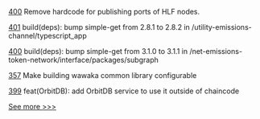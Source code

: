 
[400](https://github.com/hyperledger/cello/pull/400) Remove hardcode for publishing ports of HLF nodes. 

[401](https://github.com/hyperledger-labs/blockchain-carbon-accounting/pull/401) build(deps): bump simple-get from 2.8.1 to 2.8.2 in /utility-emissions-channel/typescript_app

[400](https://github.com/hyperledger-labs/blockchain-carbon-accounting/pull/400) build(deps): bump simple-get from 3.1.0 to 3.1.1 in /net-emissions-token-network/interface/packages/subgraph

[357](https://github.com/hyperledger-labs/private-data-objects/pull/357) Make building wawaka common library configurable

[399](https://github.com/hyperledger-labs/blockchain-carbon-accounting/pull/399) feat(OrbitDB): add OrbitDB service to use it outside of chaincode


[See more >>>](https://start-here.hyperledger.org/pull-requests)
